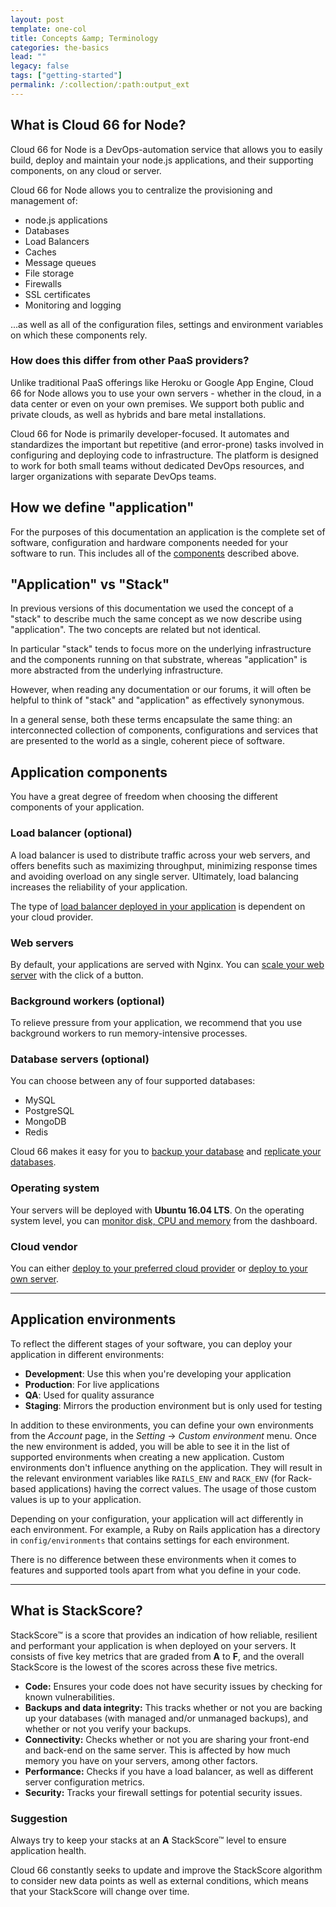 ```yaml
---
layout: post
template: one-col
title: Concepts &amp; Terminology
categories: the-basics
lead: ""
legacy: false
tags: ["getting-started"]
permalink: /:collection/:path:output_ext
---
```


## What is Cloud 66 for Node?

Cloud 66 for Node is a DevOps-automation service that allows you to easily build, deploy and maintain your node.js applications, and their supporting components, on any cloud or server. 

Cloud 66 for Node allows you to centralize the provisioning and management of:

* node.js applications
* Databases
* Load Balancers
* Caches 
* Message queues
* File storage
* Firewalls
* SSL certificates
* Monitoring and logging

...as well as all of the configuration files, settings and environment variables on which these components rely.

### How does this differ from other PaaS providers?

Unlike traditional PaaS offerings like Heroku or Google App Engine, Cloud 66 for Node allows you to use your own servers - whether in the cloud, in a data center or even on your own premises. We support both public and private clouds, as well as hybrids and bare metal installations.

Cloud 66 for Node is primarily developer-focused. It automates and standardizes the important but repetitive (and error-prone) tasks involved in configuring and deploying code to infrastructure. The platform is designed to work for both small teams without dedicated DevOps resources, and larger organizations with separate DevOps teams.

## How we define "application"

For the purposes of this documentation an application is the complete set of software, configuration and hardware components needed for your software to run. This includes all of the [components](#what-is-cloud-66-for-node) described above.

## "Application" vs "Stack"

In previous versions of this documentation we used the concept of a "stack" to describe much the same concept as we now describe using "application". The two concepts are related but not identical.

In particular "stack" tends to focus more on the underlying infrastructure and the components running on that substrate, whereas "application" is more abstracted from the underlying infrastructure.

However, when reading any documentation or our forums, it will often be helpful to think of "stack" and "application" as effectively synonymous.

In a general sense, both these terms encapsulate the same thing: an interconnected collection of components, configurations and services that are presented to the world as a single, coherent piece of software.

## Application components

You have a great degree of freedom when choosing the different components of your application.

### Load balancer (optional)

A load balancer is used to distribute traffic across your web servers, and offers benefits such as maximizing throughput, minimizing response times and avoiding overload on any single server. Ultimately, load balancing increases the reliability of your application.

The type of  [load balancer deployed in your application](/{{page.collection}}/tutorials/load-balancing.html) is dependent on your cloud provider.


### Web servers

By default, your applications are served with Nginx. You can [scale your web server](/{{page.collection}}/how-to-guides/scaling/scaling.html) with the click of a button.


### Background workers (optional)

To relieve pressure from your application, we recommend that you use background workers to run memory-intensive processes.


### Database servers (optional)

You can choose between any of four supported databases:

- MySQL
- PostgreSQL
- MongoDB
- Redis

Cloud 66 makes it easy for you to [backup your database](/node/how-to-guides/add-ins/database-backups.html) and [replicate your databases](/node/how-to-guides/databases/database-replication.html).


### Operating system

Your servers will be deployed with **Ubuntu 16.04 LTS**. On the operating system level, you can [monitor disk, CPU and memory](/node/resources/technical-specifications.html) from the dashboard.


### Cloud vendor

You can either [deploy to your preferred cloud provider](/node/resources/technical-specifications.html#supported-cloud-providers) or [deploy to your own server](/{{page.collection}}/how-to-guides/deployment/registered-servers.html).

* * *


## Application environments

To reflect the different stages of your software, you can deploy your application in different environments:

* **Development**: Use this when you're developing your application
* **Production**: For live applications
* **QA**: Used for quality assurance
* **Staging**: Mirrors the production environment but is only used for testing

In addition to these environments, you can define your own environments from the _Account_ page, in the _Setting_ -> _Custom environment_ menu. Once the new environment is added, you will be able to see it in the list of supported environments when creating a new application. Custom environments don't influence anything on the application. They will result in the relevant environment variables like `RAILS_ENV` and `RACK_ENV` (for Rack-based applications) having the correct values. The usage of those custom values is up to your application.

Depending on your configuration, your application will act differently in each environment. For example, a Ruby on Rails application has a directory in `config/environments` that contains settings for each environment.

There is no difference between these environments when it comes to features and supported tools apart from what you define in your code.

* * * 


## What is StackScore?

StackScore&trade; is a score that provides an indication of how reliable, resilient and performant your application is when deployed on your servers. It consists of five key metrics that are graded from **A** to **F**, and the overall StackScore is the lowest of the scores across these five metrics.

- **Code:** Ensures your code does not have security issues by checking for known vulnerabilities.
- **Backups and data integrity:** This tracks whether or not you are backing up your databases (with managed and/or unmanaged backups), and whether or not you verify your backups.
- **Connectivity:** Checks whether or not you are sharing your front-end and back-end on the same server. This is affected by how much memory you have on your servers, among other factors.
- **Performance:** Checks if you have a load balancer, as well as different server configuration metrics.
- **Security:** Tracks your firewall settings for potential security issues.



### Suggestion

Always try to keep your stacks at an **A** StackScore&trade; level to ensure application health.

Cloud 66 constantly seeks to update and improve the StackScore algorithm to consider new data points as well as external conditions, which means that your StackScore will change over time.

